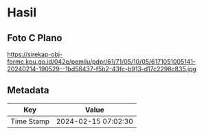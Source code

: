 # Hasil

## Foto C Plano

https://sirekap-obj-formc.kpu.go.id/042e/pemilu/pdpr/61/71/05/10/05/6171051005141-20240214-190529--1bd58437-f5b2-43fc-b913-d17c2298c835.jpg


## Metadata

| Key        | Value               |
| ---------- | ------------------- |
| Time Stamp | 2024-02-15 07:02:30 |



